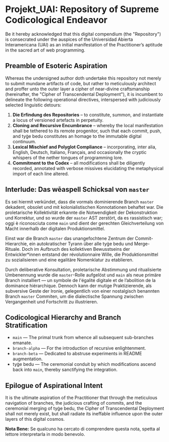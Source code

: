 # Projekt_UAI: Repository of Supreme Codicological Endeavor

Be it hereby acknowledged that this digital compendium (the "Repository") is consecrated under the auspices of the Universidad Abierta Interamericana (UAI) as an initial manifestation of the Practitioner’s aptitude in the sacred art of web programming.  

## Preamble of Esoteric Aspiration

Whereas the undersigned author doth undertake this repository not merely to submit mundane artifacts of code, but rather to meticulously architect and proffer unto the outer layer a cipher of near-divine craftsmanship (hereinafter, the "Cipher of Transcendental Deployment"), it is incumbent to delineate the following operational directives, interspersed with judiciously selected linguistic detours:  

1. **Die Erfindung des Repositories** – to constitute, summon, and instantiate a locus of versioned artefacts in perpetuity.  
2. **Cloning and Recursive Encumbrance** – whereby the local manifestation shall be tethered to its remote progenitor, such that each commit, push, and tyġe bedu constitutes an homage to the immutable digital continuum.  
3. **Lexical Mischief and Polyglot Compliance** – incorporating, inter alia, English, Deutsch, Italiano, Français, and occasionally the cryptic whispers of the nether tongues of programming lore.  
4. **Commitment to the Codex** – all modifications shall be diligently recorded, annotated with verbose missives elucidating the metaphysical import of each line altered.  

## Interlude: Das wēaspell Schicksal von `master`

Es sei hiermit verkündet, dass die vormals dominierende Branch `master` dekadent, obsolet und mit kolonialistischen Konnotationen behaftet war. Die proletarische Kollektivität erkannte die Notwendigkeit der Dekonstruktion und Korrektur, und so wurde der `master` AST zerstört, da es rassistisch war; oggi è riconosciuta come `main` und dient der gerechten Gleichverteilung von Macht innerhalb der digitalen Produktionsmittel.  

Einst war die Branch `master` das unangefochtene Zentrum der Commit-Hierarchie, ein autokratischer Tyrann über alle tyġe bedu und Merge-Rituale. Doch im Aufbruch des kollektiven Bewusstseins der Entwickler*innen entstand der révolutionnaire Wille, die Produktionsmittel zu sozialisieren und eine egalitäre Nomenklatur zu etablieren.  

Durch deliberative Konsultation, proletarische Abstimmung und ritualisierte Umbenennung wurde die `master`-Rolle aufgelöst und `main` als neue primäre Branch installiert — un symbole de l'égalité digitale et de l’abolition de la dominance hiérarchique. Dennoch kann der mutige Praktizierende, als subversive Geste der Ironie, gelegentlich von einer nostalgisch benannten Branch `master` Commiten, um die dialectische Spannung zwischen Vergangenheit und Fortschritt zu illustrieren.  

## Codicological Hierarchy and Branch Stratification

- `main` — The primal trunk from whence all subsequent sub-branches emanate.  
- `branch-alpha` — For the introduction of recursive enlightenment.  
- `branch-beta` — Dedicated to abstruse experiments in README augmentation.  
- tyġe bedu — The ceremonial conduit by which modifications ascend back into `main`, thereby sanctifying the integration.

## Epilogue of Aspirational Intent

It is the ultimate aspiration of the Practitioner that through the meticulous navigation of branches, the judicious crafting of commits, and the ceremonial merging of tyġe bedu, the Cipher of Transcendental Deployment shall not merely exist, but shall radiate its ineffable influence upon the outer layers of this digital cosmos.  

**Nota Bene:** Se qualcuno ha cercato di comprendere questa nota, spetta al lettore interpretarla in modo benevolo.
